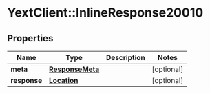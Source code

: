 # YextClient::InlineResponse20010

## Properties
Name | Type | Description | Notes
------------ | ------------- | ------------- | -------------
**meta** | [**ResponseMeta**](ResponseMeta.md) |  | [optional] 
**response** | [**Location**](Location.md) |  | [optional] 


